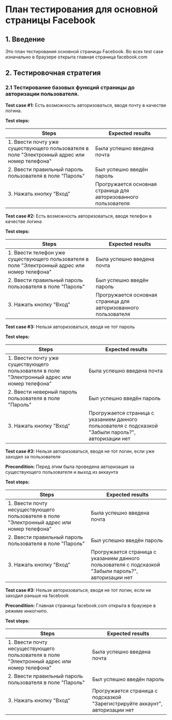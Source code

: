 # План тестирования для основной страницы Facebook
## 1. Введение
Это план тестирования основной страницы Facebook. Во всех test case изначально в браузере открыта главная страница facebook.com
## 2. Тестировочная стратегия  

### 2.1 Тестирование базовых функций страницы до авторизации пользователя.

**Test case #1:** Есть возможность авторизоваться, вводя почту в качестве логина.

**Test steps:**

| Steps  | Expected results  |
| ------------- | ------------- |
| 1. Ввести почту уже существующего пользователя в поле "Электронный адрес или номер телефона" | Была успешно введена почта |
| 2. Ввести правильный пароль пользователя в поле "Пароль" | Был успешно введён пароль |
| 3. Нажать кнопку "Вход" | Прогружается основная страница для авторизованного пользователя |

**Test case #2:** Есть возможность авторизоваться, вводя телефон в качестве логина

**Test steps:**

| Steps  | Expected results  |
| ------------- | ------------- |
| 1. Ввести телефон уже существующего пользователя в поле "Электронный адрес или номер телефона" | Была успешно введена почта |
| 2. Ввести правильный пароль пользователя в поле "Пароль" | Был успешно введён пароль |
| 3. Нажать кнопку "Вход" | Прогружается основная страница для авторизованного пользователя |

**Test case #3:** Нельзя авторизоваться, вводя не тот пароль

**Test steps:**

| Steps  | Expected results  |
| ------------- | ------------- |
| 1. Ввести почту уже существующего пользователя в поле "Электронный адрес или номер телефона" | Была успешно введена почта |
| 2. Ввести неверный пароль пользователя в поле "Пароль" | Был успешно введён пароль |
| 3. Нажать кнопку "Вход" | Прогружается страница с указанием данного пользователя с подсказкой "Забыли пароль?", авторизации нет |

**Test case #3:** Нельзя авторизоваться, вводя не тот логин, если уже заходил за пользователя

**Precondition:** Перед этим была проведена авторизация за существующего пользователя и выход из аккаунта 

**Test steps:**

| Steps  | Expected results  |
| ------------- | ------------- |
| 1. Ввести почту несуществующего пользователя в поле "Электронный адрес или номер телефона" | Была успешно введена почта |
| 2. Ввести правильный пароль пользователя в поле "Пароль" | Был успешно введён пароль |
| 3. Нажать кнопку "Вход" | Прогружается страница с указанием данного пользователя с подсказкой "Забыли пароль?", авторизации нет |

**Test case #3:** Нельзя авторизоваться, вводя не тот логин, если не заходил раньше на facebook

**Precondition:** Главная страница facebook.com открыта в браузере в режиме инкогнито.

**Test steps:**

| Steps  | Expected results  |
| ------------- | ------------- |
| 1. Ввести почту несуществующего пользователя в поле "Электронный адрес или номер телефона" | Была успешно введена почта |
| 2. Ввести правильный пароль пользователя в поле "Пароль" | Был успешно введён пароль |
| 3. Нажать кнопку "Вход" | Прогружается страница с подсказкой "Зарегистрируйте аккаунт", авторизации нет |
